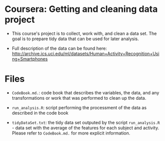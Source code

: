 # Coursera: Getting and cleaning data project
- This course's project is to collect, work with, and clean a data set. The goal is to prepare tidy data that can be used for later analysis. 

- Full description of the data can be found here: http://archive.ics.uci.edu/ml/datasets/Human+Activity+Recognition+Using+Smartphones

# Files
- `CodeBook.md.`: code book that describes the variables, the data, and any transformations or work that was performed to clean up the data.

- `run_analysis.R`: script performing the processment of the data as described in the code book

- `tidyDataSet.txt`: the tidy data set outputed by the script `run_analysis.R` - data set with the average of the features for each subject and activity. Please refer to `CodeBook.md.` for more explicit information.

